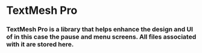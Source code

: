 # TextMesh Pro

### TextMesh Pro is a library that helps enhance the design and UI of in this case the pause and menu screens. All files associated with it are stored here.